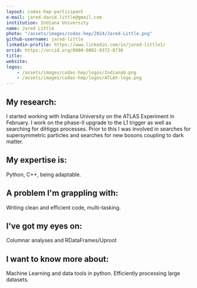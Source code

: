 ```yaml
---
layout: codas-hep-participant
e-mail: jared.david.little@gmail.com
institution: Indiana University
name: Jared Little
photo: "/assets/images/codas-hep/2024/Jared-Little.png"
github-username: jared-little
linkedin-profile: https://www.linkedin.com/in/jared-little1/
orcid: https://orcid.org/0000-0002-9372-0730
title:
website:
logos:
    - /assets/images/codas-hep/logos/IndianaU.png
    - /assets/images/codas-hep/logos/ATLAS-logo.png
---
```


## My research:
I started working with Indiana University on the ATLAS Experiment in February. I work on the phase-II upgrade to the L1 trigger as well as searching for diHiggs processes. Prior to this I was involved in searches for supersymmetric particles and searches for new bosons coupling to dark matter.

## My expertise is:
Python, C++, being adaptable.

## A problem I'm grappling with:
Writing clean and efficient code, multi-tasking.

## I've got my eyes on:
Columnar analyses and RDataFrames/Uproot

## I want to know more about:
Machine Learning and data tools in python. Efficiently processing large datasets.
